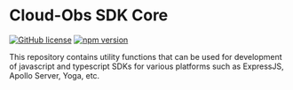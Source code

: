 # Cloud-Obs SDK Core

[![GitHub license](https://img.shields.io/badge/license-MIT-blue.svg?style=flat-square)](https://github.com/ddoronin/bytable/blob/master/LICENSE)
[![npm version](https://img.shields.io/npm/v/@cloud-obs/core.svg?style=flat-square)](https://www.npmjs.com/package/@cloud-obs/core)

This repository contains utility functions that can be used for development of javascript and typescript SDKs for various platforms such as ExpressJS, Apollo Server, Yoga, etc.
